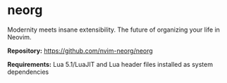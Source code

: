 # neorg

Modernity meets insane extensibility. The future of organizing your life in Neovim.

**Repository:** <https://github.com/nvim-neorg/neorg>

**Requirements:** Lua 5.1/LuaJIT and Lua header files installed as system dependencies

<!-- vim: set ft=markdown: -->